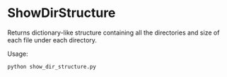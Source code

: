 # ShowDirStructure
Returns dictionary-like structure containing all the directories and size of each file under each directory.

Usage:
```python
python show_dir_structure.py
